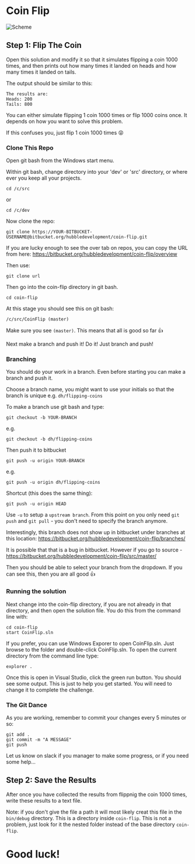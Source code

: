 ﻿# Coin Flip

![Scheme](https://d30y9cdsu7xlg0.cloudfront.net/png/98997-200.png)

## Step 1: Flip The Coin

Open this solution and modify it so that it simulates flipping a coin 1000 times, and then prints out how many times it landed on heads and how many times it landed on tails.

The output should be similar to this:
```
The results are:
Heads: 200
Tails: 800
```

You can either simulate flipping 1 coin 1000 times or flip 1000 coins once. It depends on how you want to solve this problem.

If this confuses you, just flip 1 coin 1000 times 😝

### Clone This Repo

Open git bash from the Windows start menu.

Within git bash, change directory into your 'dev' or 'src' directory, or where ever you keep all your projects.

```
cd /c/src
```
or
```
cd /c/dev
```

Now clone the repo:

```
git clone https://YOUR-BITBUCKET-USERNAME@bitbucket.org/hubbledevelopment/coin-flip.git
```

If you are lucky enough to see the over tab on repos, you can copy the URL from here: https://bitbucket.org/hubbledevelopment/coin-flip/overview

Then use:
```
git clone url
```

Then go into the coin-flip directory in git bash.

```
cd coin-flip
```

At this stage you should see this on git bash:

```
/c/src/CoinFlip (master)
```

Make sure you see `(master)`. This means that all is good so far 👍

Next make a branch and push it! Do it! Just branch and push!

### Branching

You should do your work in a branch. Even before starting you can make a branch and push it.

Choose a branch name, you might want to use your initials so that the branch is unique e.g. `dh/flipping-coins`

To make a branch use git bash and type:

```
git checkout -b YOUR-BRANCH
```
e.g.
```
git checkout -b dh/flipping-coins
```

Then push it to bitbucket

```
git push -u origin YOUR-BRANCH
```

e.g.

```
git push -u origin dh/flipping-coins
```

Shortcut (this does the same thing):
```
git push -u origin HEAD
```

Use `-u` to setup a `upstream branch`. From this point on you only need `git push` and `git pull` - you don't need to specify the branch anymore.

Interestingly, this branch does not show up in bitbucket under branches at this location: https://bitbucket.org/hubbledevelopment/coin-flip/branches/

It is possible that that is a bug in bitbucket. However if you go to source - https://bitbucket.org/hubbledevelopment/coin-flip/src/master/

Then you should be able to select your branch from the dropdown. If you can see this, then you are all good 👍

### Running the solution

Next change into the coin-flip directory, if you are not already in that directory, and then open the solution file. You do this from the command line with:

```
cd coin-flip
start CoinFlip.sln
```

If you prefer, you can use Windows Exporer to open CoinFlip.sln. Just browse to the folder and double-click CoinFlip.sln. To open the current directory from the command line type:

```
explorer .
```

Once this is open in Visual Studio, click the green run button. You should see some output. This is just to help you get started. You will need to change it to complete the challenge.


### The Git Dance

As you are working, remember to commit your changes every 5 minutes or so:

```
git add .
git commit -m "A MESSAGE"
git push
```

Let us know on slack if you manager to make some progress, or if you need some help...

## Step 2: Save the Results

After once you have collected the results from flippnig the coin 1000 times, write these results to a text file. 

Note: if you don't give the file a path it will most likely creat this file in the `bin/debug` directory. This is a directory inside `coin-flip`. This is not a problem, just look for it the nested folder instead of the base directory `coin-flip`.

# Good luck! 
